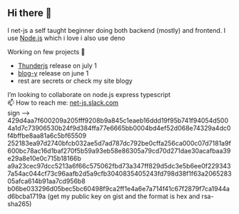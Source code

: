 ## Hi there 👋

I net-js a self taught beginner doing both backend (mostly) and frontend. I use [Node.js](https://github.com/nodejs/node) which i love i also use deno

Working on few projects 🔭
 - [Thunderjs](https://github.com/net-js/thunderjs) release on july 1
 - [blog-y](https://github.com/net-js/net-js/discussions/2) release on june 1
- rest are secrets or check my site blogy

I’m looking to collaborate on node.js express typescript  
📫 How to reach me: [net-js.slack.com](https://net-js.slack.com)  
sign --> 429d4aa7f600209a205fff9208b9a845c1eaeb16ddd19f95b741f94054d5004a1d7c73906530b24f9d384ffa77e6665bb0004bd4ef52d068e74329a4dc0f4bffbe8aa81a6c5bf65509
252183ea97d2740bfcb032ae5d7ad787dc792be0cffa256ca000c07d7181a9f600bc78ac16d1baf270f5b59a93eb58e86305a79cd70d271dae30acafbaa39e29a8e10e0c715b18166b
a9a23cec97dcc5213a6f66c575062fbd73a347ff829d5dc3e5b6ee0f2293437a54ac044cf73c96aafb2d5a9cfb3040835405243fd798d38f1f63a206528305afca614b91aa7cd956b8
b06be033296d05bec5bc60498f9ca2ff1e4a6e7a714f41c67f2879f7ca1944ad6bcba1719a
(get my public key on gist and the format is hex and rsa-sha265)
